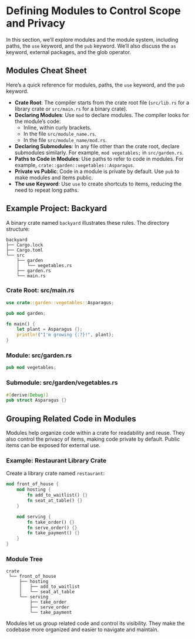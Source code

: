 # Defining Modules to Control Scope and Privacy

In this section, we’ll explore modules and the module system, including paths, the `use` keyword, and the `pub` keyword. We’ll also discuss the `as` keyword, external packages, and the glob operator.

## Modules Cheat Sheet

Here’s a quick reference for modules, paths, the `use` keyword, and the `pub` keyword. 

- **Crate Root**: The compiler starts from the crate root file (`src/lib.rs` for a library crate or `src/main.rs` for a binary crate).
- **Declaring Modules**: Use `mod` to declare modules. The compiler looks for the module’s code:
  - Inline, within curly brackets.
  - In the file `src/module_name.rs`.
  - In the file `src/module_name/mod.rs`.
- **Declaring Submodules**: In any file other than the crate root, declare submodules similarly. For example, `mod vegetables;` in `src/garden.rs`.
- **Paths to Code in Modules**: Use paths to refer to code in modules. For example, `crate::garden::vegetables::Asparagus`.
- **Private vs Public**: Code in a module is private by default. Use `pub` to make modules and items public.
- **The use Keyword**: Use `use` to create shortcuts to items, reducing the need to repeat long paths.

## Example Project: Backyard

A binary crate named `backyard` illustrates these rules. The directory structure:

```
backyard
├── Cargo.lock
├── Cargo.toml
└── src
    ├── garden
    │   └── vegetables.rs
    ├── garden.rs
    └── main.rs
```

### Crate Root: src/main.rs

```rust
use crate::garden::vegetables::Asparagus;

pub mod garden;

fn main() {
    let plant = Asparagus {};
    println!("I'm growing {:?}!", plant);
}
```

### Module: src/garden.rs

```rust
pub mod vegetables;
```

### Submodule: src/garden/vegetables.rs

```rust
#[derive(Debug)]
pub struct Asparagus {}
```

## Grouping Related Code in Modules

Modules help organize code within a crate for readability and reuse. They also control the privacy of items, making code private by default. Public items can be exposed for external use.

### Example: Restaurant Library Crate

Create a library crate named `restaurant`:

```rust
mod front_of_house {
    mod hosting {
        fn add_to_waitlist() {}
        fn seat_at_table() {}
    }

    mod serving {
        fn take_order() {}
        fn serve_order() {}
        fn take_payment() {}
    }
}
```

### Module Tree

```
crate
 └── front_of_house
     ├── hosting
     │   ├── add_to_waitlist
     │   └── seat_at_table
     └── serving
         ├── take_order
         ├── serve_order
         └── take_payment
```

Modules let us group related code and control its visibility. They make the codebase more organized and easier to navigate and maintain.